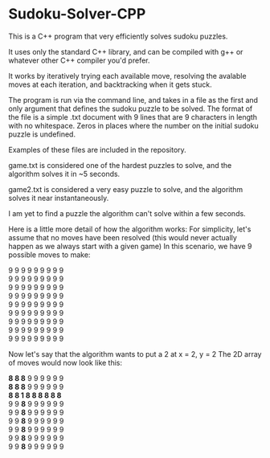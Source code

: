 # Sudoku-Solver-CPP
This is a C++ program that very efficiently solves sudoku puzzles. 

It uses only the standard C++ library, and can be compiled with g++ or whatever other C++ compiler you'd prefer.

It works by iteratively trying each available move, resolving the avalable moves at each iteration, and backtracking when it gets stuck. 

The program is run via the command line, and takes in a file as the first and only argument that defines the sudoku puzzle to be solved. 
The format of the file is a simple .txt document with 9 lines that are 9 characters in length with no whitespace. Zeros in places where the number on the initial sudoku puzzle is undefined.

Examples of these files are included in the repository. 

game.txt is considered one of the hardest puzzles to solve, and the algorithm solves it in ~5 seconds.

game2.txt is considered a very easy puzzle to solve, and the algorithm solves it near instantaneously. 

I am yet to find a puzzle the algorithm can't solve within a few seconds.


Here is a little more detail of how the algorithm works:
For simplicity, let's assume that no moves have been resolved (this would never actually happen as we always start with a given game)
In this scenario, we have 9 possible moves to make:

  9 9 9 9 9 9 9 9 9  
  9 9 9 9 9 9 9 9 9  
  9 9 9 9 9 9 9 9 9  
  9 9 9 9 9 9 9 9 9  
  9 9 9 9 9 9 9 9 9  
  9 9 9 9 9 9 9 9 9  
  9 9 9 9 9 9 9 9 9  
  9 9 9 9 9 9 9 9 9  
  9 9 9 9 9 9 9 9 9  

Now let's say that the algorithm wants to put a 2 at x = 2, y = 2
The 2D array of moves would now look like this:

  **8 8 8** 9 9 9 9 9 9  
  **8 8 8** 9 9 9 9 9 9   
  **8 8 1 8 8 8 8 8 8**  
  9 9 **8** 9 9 9 9 9 9  
  9 9 **8** 9 9 9 9 9 9  
  9 9 **8** 9 9 9 9 9 9  
  9 9 **8** 9 9 9 9 9 9  
  9 9 **8** 9 9 9 9 9 9  
  9 9 **8** 9 9 9 9 9 9  
  
  
  

